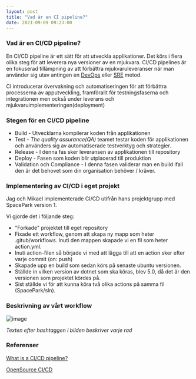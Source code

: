 ```yaml
---
layout: post
title: "Vad är en CI pipeline?"
date: 2021-09-09 09:23:00
--- 
```


### Vad är en CI/CD pipeline?

En CI/CD pipeline är ett sätt för att utveckla applikationer. Det körs i flera olika steg för att leverera nya versioner av en mjukvara. 
CI/CD pipelines är en fokuserad tillämpning av att förbättra mjukvaruleveranser när man använder sig utav antingen en 
[DevOps](https://www.redhat.com/en/about/videos/learn-cloud-native-series-what-is-devops) eller [SRE](https://www.redhat.com/en/topics/devops/what-is-sre) metod. 

CI introducerar övervakning och automatiseringen för att förbättra processerna av apputveckling, framförallt för testningsfaserna och integrationen
men också under leverans och mjukvaruimplementeringen(deployment)

### Stegen för en CI/CD pipeline
  
  * Build - Utvecklarna kompilerar koden från applikationen
  * Test - <em>The quality assurance(QA)</em> teamet testar koden för applikationen och använders sig av automatiserade testverktyg och strategier. 
  * Release - I denna fas sker leveransen av applikationen till repository
  * Deploy - Fasen som koden blir utplacerad till produktion
  * Validation och Compliance - I denna fasen validerar man en build ifall den är det behovet som din organisation behöver / kräver.


### Implementering av CI/CD i eget projekt

Jag och Mikael implementerade CI/CD utifrån hans projektgrupp med SpacePark version 1. 

Vi gjorde det i följande steg:

  * "Forkade" projektet till eget repository
  * Fixade ett workflow, genom att skapa ny mapp som heter .gitub/workflows. Inuti den mappen skapade vi en fil som heter action.yml.
  * Inuti action-filen så började vi med att lägga till att en action sker efter varje commit (on: push)
  * Skapade upp en build som sedan körs på senaste ubuntu versionen.
  * Ställde in vilken version av dotnet som ska köras, blev 5.0, då det är den versionen som projektet kördes på. 
  * Sist ställde vi för att kunna köra två olika actions på samma fil (SpacePark/sln). 


### Beskrivning av vårt workflow

![image](https://user-images.githubusercontent.com/65369996/132680438-3ab07efd-579c-425c-b389-d4b89eb5924d.png)

*Texten efter hashtaggen i bilden beskriver varje rad* 

### Referenser 

[What is a CI/CD pipeline?](https://www.redhat.com/en/topics/devops/what-cicd-pipeline)

[OpenSource CI/CD](https://opensource.com/article/21/6/what-cicd-pipeline)






